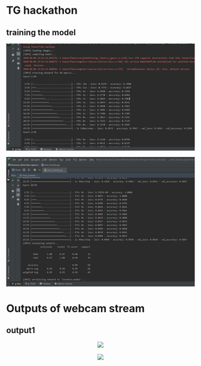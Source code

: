 # TG hackathon
## training the model
 <p align="center">
   <img src="train1.JPG">
  </p>

 <p align="center">
   <img src="train2.JPG">
  </p>

# Outputs of webcam stream
## output1
 <p align="center">
   <img src="output1.gif">
  </p>

 <p align="center">
   <img src="output2.gif">
  </p>
